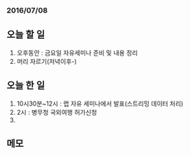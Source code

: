 ### 2016/07/08

## 오늘 할 일

1. 오후동안 : 금요일 자유세미나 준비 및 내용 정리
2. 머리 자르기(저녁이후-)


## 오늘 한 일
1. 10시30분~12시 : 랩 자유 세미나에서 발표(스트리밍 데이터 처리)
2. 2시 : 병무청 국외여행 허가신청
3. 



## 메모